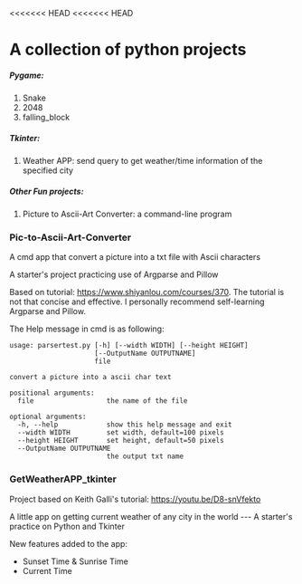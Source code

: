 <<<<<<< HEAD
<<<<<<< HEAD
# A collection of python projects



##### Pygame:

1. Snake
2. 2048
3. falling_block



##### Tkinter:

1. Weather APP:  send query to get weather/time information of the specified city



##### Other Fun projects:

1. Picture to Ascii-Art Converter: a command-line program


### Pic-to-Ascii-Art-Converter
A cmd app that convert a picture into a txt file with Ascii characters

A starter's project practicing use of Argparse and Pillow

Based on tutorial: https://www.shiyanlou.com/courses/370. The tutorial is not that concise and effective. I personally recommend self-learning Argparse and Pillow.

The Help message in cmd is as following:
```
usage: parsertest.py [-h] [--width WIDTH] [--height HEIGHT]
                     [--OutputName OUTPUTNAME]
                     file

convert a picture into a ascii char text

positional arguments:
  file                  the name of the file

optional arguments:
  -h, --help            show this help message and exit
  --width WIDTH         set width, default=100 pixels
  --height HEIGHT       set height, default=50 pixels
  --OutputName OUTPUTNAME
                        the output txt name
```


### GetWeatherAPP_tkinter
Project based on Keith Galli's tutorial: https://youtu.be/D8-snVfekto

A little app on getting current weather of any city in the world --- A starter's practice on Python and Tkinter

New features added to the app:
  - Sunset Time & Sunrise Time
  - Current Time 

